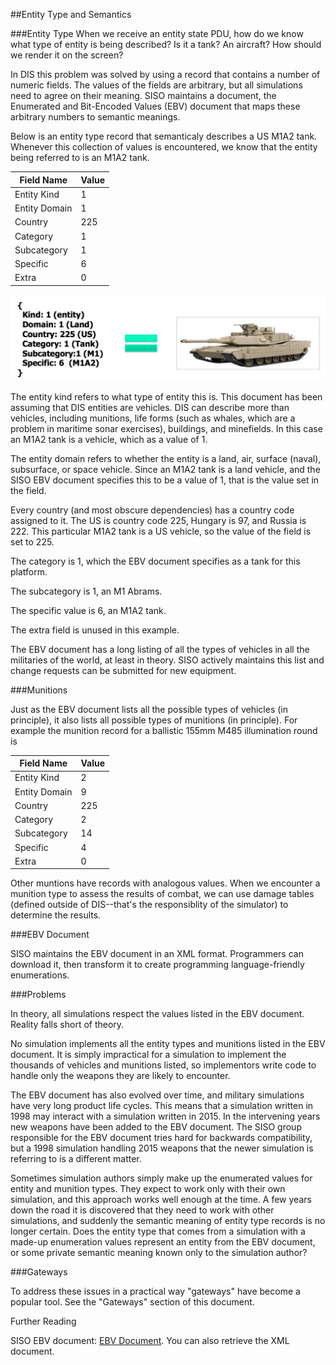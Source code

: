 ##Entity Type and Semantics

###Entity Type
When we receive an entity state PDU, how do we know what type of entity is being described? Is it a tank? An aircraft? How should we render it on the screen?

In DIS this problem was solved by using a record that contains a number of numeric fields. The values of the fields are arbitrary, but all simulations need to agree on their meaning. SISO maintains a document, the Enumerated and Bit-Encoded Values (EBV) document that maps these arbitrary numbers to semantic meanings. 

Below is an entity type record that semanticaly describes a US M1A2 tank. Whenever this collection of values is encountered, we know that the entity being referred to is an M1A2 tank.

| Field Name | Value |
|--------|-----------|
| Entity Kind | 1 |
| Entity Domain | 1 |
| Country | 225 |
| Category | 1 |
| Subcategory | 1 |
| Specific | 6 |
| Extra | 0 |

<img src="images/EntityTypeEquivalency.jpg"/>

The entity kind refers to what type of entity this is. This document has been assuming that DIS entities are vehicles. DIS can describe more than vehicles, including munitions, life forms (such as whales, which are a problem in maritime sonar exercises), buildings, and minefields. In this case an M1A2 tank is a vehicle, which as a value of 1.

The entity domain refers to whether the entity is a land, air, surface (naval), subsurface, or space vehicle. Since an M1A2 tank is a land vehicle, and the SISO EBV document specifies this to be a value of 1, that is the value set in the field.

Every country (and most obscure dependencies) has a country code assigned to it. The US is country code 225, Hungary is 97, and Russia is 222. This particular M1A2 tank is a US vehicle, so the value of the field is set to 225.

The category is 1, which the EBV document specifies as a tank for this platform.

The subcategory is 1, an M1 Abrams.

The specific value is 6, an M1A2 tank.

The extra field is unused in this example.

The EBV document has a long listing of all the types of vehicles in all the militaries of the world, at least in theory. SISO actively maintains this list and change requests can be submitted for new equipment.



###Munitions

Just as the EBV document lists all the possible types of vehicles (in principle), it also lists all possible types of munitions (in principle). For example the munition record for a ballistic 155mm M485 illumination round is

| Field Name | Value |
|--------|-----------|
| Entity Kind | 2 |
| Entity Domain | 9 |
| Country | 225 |
| Category | 2 |
| Subcategory | 14 |
| Specific | 4 |
| Extra | 0 |

Other muntions have records with analogous values. When we encounter a munition type to assess the results of combat, we can use damage tables (defined outside of DIS--that's the responsiblity of the simulator) to determine the results.

###EBV Document

SISO maintains the EBV document in an XML format. Programmers can download it, then transform it to create programming language-friendly enumerations.

###Problems

In theory, all simulations respect the values listed in the EBV document. Reality falls short of theory.

No simulation implements all the entity types and munitions listed in the EBV document. It is simply impractical for a simulation to implement the thousands of vehicles and munitions listed, so implementors write code to handle only the weapons they are likely to encounter.

The EBV document has also evolved over time, and military simulations have very long product life cycles. This means that a simulation written in 1998 may interact with a simulation written in 2015. In the intervening years new weapons have been added to the EBV document. The SISO group responsible for the EBV document tries hard for backwards compatibility, but a 1998 simulation handling 2015 weapons that the newer simulation is referring to is a different matter. 

Sometimes simulation authors simply make up the enumerated values for entity and munition types. They expect to work only with their own simulation, and this approach works well enough at the time. A few years down the road it is discovered that they need to work with other simulations, and suddenly the semantic meaning of entity type records is no longer certain. Does the entity type that comes from a simulation with a made-up enumeration values represent an entity from the EBV document, or some private semantic meaning known only to the simulation author?

###Gateways

To address these issues in a practical way "gateways" have become a popular tool. See the "Gateways" section of this document.


Further Reading

SISO EBV document: <a href="https://www.sisostds.org/DesktopModules/Bring2mind/DMX/Download.aspx?Command=Core_Download&EntryId=42916&PortalId=0&TabId=105">EBV Document</a>. You can also retrieve the XML document.




